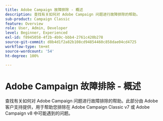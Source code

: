 ```yaml
---
title: Adobe Campaign 故障排除 - 概述
description: 查找有关如何对 Adobe Campaign 问题进行故障排除的帮助。
sub-product: Campaign Classic
feature: Overview
role: User, Admin, Developer
level: Beginner, Experienced
exl-id: f8945058-4f2b-4b9c-bbb4-2761c420b278
source-git-commit: d8b4d1f2a82b108cd94854460c858dae04cd4725
workflow-type: tm+mt
source-wordcount: '54'
ht-degree: 100%

---
```


# Adobe Campaign 故障排除 - 概述

查找有关如何对 Adobe Campaign 问题进行故障排除的帮助。此部分由 Adobe 客户支持提供，用于帮助您排除在 Adobe Campaign Classic v7 或 Adobe Campaign v8 中可能遇到的问题。
